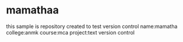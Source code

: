 # mamathaa
this sample is repository created to test version control
name:mamatha
college:anmk
course:mca
project:text version control
